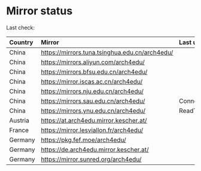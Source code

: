 <script src="./time.js"></script>
# Mirror status
Last check: <script type="text/javascript">localize(1680426955.3995042);</script>

|Country|Mirror|Last update|
|:------|:-----|:----------|
|China|https://mirrors.tuna.tsinghua.edu.cn/arch4edu/|<script type="text/javascript">localize(1680416921);</script>|
|China|https://mirrors.aliyun.com/arch4edu/|<script type="text/javascript">localize(1680330866);</script>|
|China|https://mirrors.bfsu.edu.cn/arch4edu/|<script type="text/javascript">localize(1680373693);</script>|
|China|https://mirror.iscas.ac.cn/arch4edu/|<script type="text/javascript">localize(1680373693);</script>|
|China|https://mirrors.nju.edu.cn/arch4edu/|<script type="text/javascript">localize(1680330866);</script>|
|China|https://mirrors.sau.edu.cn/arch4edu/|ConnectionError|
|China|https://mirrors.ynu.edu.cn/arch4edu/|ReadTimeout|
|Austria|https://at.arch4edu.mirror.kescher.at/|<script type="text/javascript">localize(1680373693);</script>|
|France|https://mirror.lesviallon.fr/arch4edu/|<script type="text/javascript">localize(1680373693);</script>|
|Germany|https://pkg.fef.moe/arch4edu/|<script type="text/javascript">localize(1680373693);</script>|
|Germany|https://de.arch4edu.mirror.kescher.at/|<script type="text/javascript">localize(1680373693);</script>|
|Germany|https://mirror.sunred.org/arch4edu/|<script type="text/javascript">localize(1680373693);</script>|

<script src="./tablefilter/tablefilter.js"></script>
<script src="./table.js"></script>